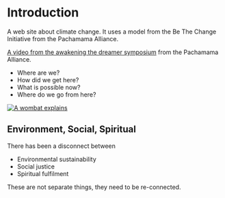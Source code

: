 # Introduction
A web site about climate change. It uses a model from the Be The Change Initiative from the  Pachamama Alliance.

[A video from the awakening the dreamer symposium](https://www.youtube.com/watch?v=PbS_V3qgxdI) from the Pachamama Alliance.

* Where are we? 
* How did we get here?
* What is possible now?
* Where do we go from here?

[![A wombat explains](images/be-the-change/home.png "A wombat explains how everything is connected.")](https://www.youtube.com/watch?v=GqJUeRltxs8)

## Environment, Social, Spiritual
There has been a disconnect between

* Environmental sustainability
* Social justice
* Spiritual fulfilment

These are not separate things, they need to be re-connected.

